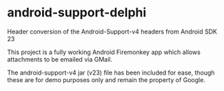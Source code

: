 # android-support-delphi
Header conversion of the Android-Support-v4 headers from Android SDK 23

This project is a fully working Android Firemonkey app which allows attachments to be emailed via GMail.

The android-support-v4 jar (v23) file has been included for ease, though these are for demo purposes only and remain the property of Google.
